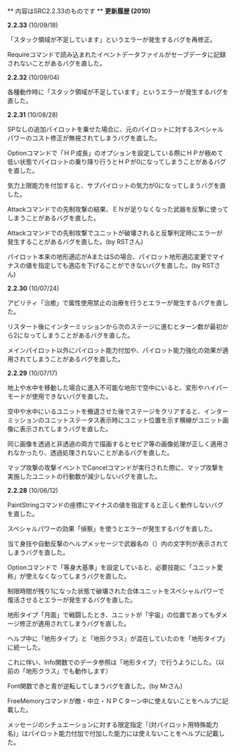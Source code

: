 ** 内容はSRC2.2.33のものです **
**更新履歴 (2010)**

**2.2.33** (10/09/18)

「スタック領域が不足しています」というエラーが発生するバグを再修正。

Requireコマンドで読み込まれたイベントデータファイルがセーブデータに記録されないことがあるバグを直した。

**2.2.32** (10/09/04)

各種動作時に「スタック領域が不足しています」というエラーが発生するバグを直した。

**2.2.31** (10/08/28)

SPなしの追加パイロットを乗せた場合に、元のパイロットに対するスペシャルパワーのコスト修正が無視されてしまうバグを直した。

Optionコマンドで「ＨＰ成長」のオプションを設定している際にＨＰが極めて低い状態でパイロットの乗り降り行うとＨＰが0になってしまうことがあるバグを直した。

気力上限能力を付加すると、サブパイロットの気力が0になってしまうバグを直した。

Attackコマンドでの先制攻撃の結果、ＥＮが足りなくなった武器を反撃に使ってしまうことがあるバグを直した。

Attackコマンドでの先制攻撃でユニットが破壊されると反撃判定時にエラーが発生することがあるバグを直した。(by RSTさん)

パイロット本来の地形適応がAまたはSの場合、パイロット地形適応変更でマイナスの値を指定しても適応を下げることができないバグを直した。(by RSTさん)

**2.2.30** (10/07/24)

アビリティ「治癒」で属性使用禁止の治療を行うとエラーが発生するバグを直した。

リスタート後にインターミッションから次のステージに進むとターン数が最初から2になってしまうことがあるバグを直した。

メインパイロット以外にパイロット能力付加や、パイロット能力強化の効果が適用されてしまうことがあるバグを直した。

**2.2.29** (10/07/17)

地上や水中を移動した場合に進入不可能な地形で空中にいると、変形やハイパーモードが使用できないバグを直した。

空中や水中にいるユニットを撤退させた後でステージをクリアすると、インターミッションのユニットステータス表示時にユニット位置を示す横線がユニット画像に表示されてしまうバグを直した。

同じ画像を透過と非透過の両方で描画するとセピア等の画像処理が正しく適用されなかったり、透過処理されないことがあるバグを直した。

マップ攻撃の攻撃イベントでCancelコマンドが実行された際に、マップ攻撃を実施したユニットの行動数が減少しないバグを直した。

**2.2.28** (10/06/12)

PaintStringコマンドの座標にマイナスの値を指定すると正しく動作しないバグを直した。

スペシャルパワーの効果「偵察」を使うとエラーが発生するバグを直した。

当て身技や自動反撃のヘルプメッセージで武器名の（）内の文字列が表示されてしまうバグを直した。

Optionコマンドで「等身大基準」を設定していると、必要技能に「ユニット愛称」が使えなくなってしまうバグを直した。

制限時間が残り1になった状態で破壊された合体ユニットをスペシャルパワーで復活させるとエラーが発生するバグを直した。

地形タイプ「月面」で戦闘したとき、ユニットが「宇宙」の位置であってもダメージ修正が適用されてしまうバグを直した。

ヘルプ中に「地形タイプ」と「地形クラス」が混在していたのを「地形タイプ」に統一した。

これに伴い、Info関数でのデータ参照は「地形タイプ」で行うようにした。（以前の「地形クラス」でも動作します）

Font関数で赤と青が逆転してしまうバグを直した。(by Mrさん)

FreeMemoryコマンドが敵・中立・ＮＰＣターン中に使えないことをヘルプに記載した。

メッセージのシチュエーションに対する限定指定「(対パイロット用特殊能力名)」はパイロット能力付加で付加した能力には使えないことをヘルプに記載した。
